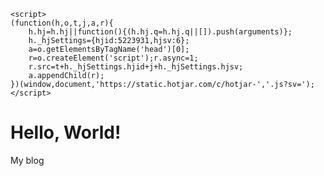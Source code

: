 <!DOCTYPE html>
<html>
<head>
    <title>My First Web Page</title>

<!-- Hotjar Tracking Code for test123 -->
    <script>
    (function(h,o,t,j,a,r){
        h.hj=h.hj||function(){(h.hj.q=h.hj.q||[]).push(arguments)};
        h._hjSettings={hjid:5223931,hjsv:6};
        a=o.getElementsByTagName('head')[0];
        r=o.createElement('script');r.async=1;
        r.src=t+h._hjSettings.hjid+j+h._hjSettings.hjsv;
        a.appendChild(r);
    })(window,document,'https://static.hotjar.com/c/hotjar-','.js?sv=');
    </script>
</head>
<body>
    <h1>Hello, World!</h1>
    <p>My blog</p>
</body>
</html>

